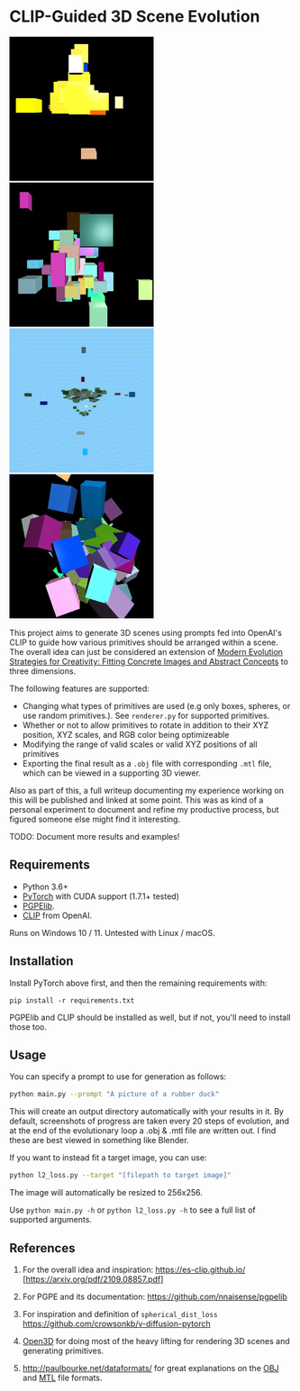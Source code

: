# CLIP-Guided 3D Scene Evolution


![](/assets/output-rotating-rubberduck.gif)
![](/assets/output-rubberduck.gif)
![](/assets/output-rotating.gif)
![](/assets/output-darwin.gif)

This project aims to generate 3D scenes using prompts fed into OpenAI's CLIP to guide how various primitives should be arranged within a scene. The overall idea can just be considered an extension of [Modern Evolution Strategies for Creativity: Fitting Concrete Images and Abstract Concepts](https://es-clip.github.io/) to three dimensions.

The following features are supported:

* Changing what types of primitives are used (e.g only boxes, spheres, or use random primitives.). See `renderer.py` for supported primitives.
* Whether or not to allow primitives to rotate in addition to their XYZ position, XYZ scales, and RGB color being optimizeable
* Modifying the range of valid scales or valid XYZ positions of all primitives
* Exporting the final result as a `.obj` file with corresponding `.mtl` file, which can be viewed in a supporting 3D viewer.

Also as part of this, a full writeup documenting my experience working on this will be published and linked at some point. This was as kind of a personal experiment to document and refine my productive process, but figured someone else might find it interesting.

TODO: Document more results and examples!

## Requirements
* Python 3.6+
* [PyTorch](https://pytorch.org) with CUDA support (1.7.1+ tested)
* [PGPElib](https://github.com/nnaisense/pgpelib).
* [CLIP](https://github.com/openai/CLIP) from OpenAI.

Runs on Windows 10 / 11. Untested with Linux / macOS.
## Installation
Install PyTorch above first, and then the remaining requirements with:
```
pip install -r requirements.txt
```
PGPElib and CLIP should be installed as well, but if not, you'll need to install
those too.

## Usage
You can specify a prompt to use for generation as follows:
```bash
python main.py --prompt "A picture of a rubber duck"
```
This will create an output directory automatically with your results in it. By default, screenshots of progress are taken every 20 steps of evolution, and
at the end of the evolutionary loop a .obj & .mtl file are written out. I find these are best viewed in something like Blender.

If you want to instead fit a target image, you can use:
```bash
python l2_loss.py --target "[filepath to target image]"
```
The image will automatically be resized to 256x256.

Use `python main.py -h` or `python l2_loss.py -h` to see a full list of supported arguments.

## References
1. For the overall idea and inspiration: https://es-clip.github.io/ [https://arxiv.org/pdf/2109.08857.pdf]

2. For PGPE and its documentation: https://github.com/nnaisense/pgpelib

3. For inspiration and definition of `spherical_dist_loss` https://github.com/crowsonkb/v-diffusion-pytorch

4. [Open3D](http://www.open3d.org/) for doing most of the heavy lifting for rendering 3D scenes and generating primitives.
5. http://paulbourke.net/dataformats/ for great explanations on the [OBJ](http://paulbourke.net/dataformats/obj) and [MTL](http://paulbourke.net/dataformats/mtl) file formats.
